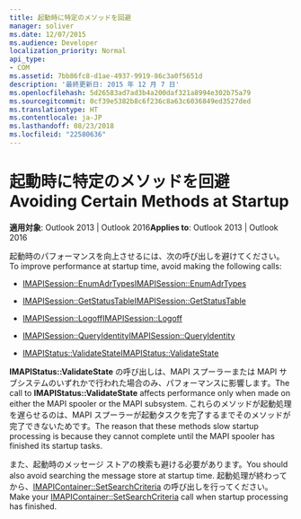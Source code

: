 ```yaml
---
title: 起動時に特定のメソッドを回避
manager: soliver
ms.date: 12/07/2015
ms.audience: Developer
localization_priority: Normal
api_type:
- COM
ms.assetid: 7bb86fc8-d1ae-4937-9919-86c3a0f5651d
description: '最終更新日: 2015 年 12 月 7 日'
ms.openlocfilehash: 5d26583ad7ad3b4a200daf321a8994e302b75a79
ms.sourcegitcommit: 0cf39e5382b8c6f236c8a63c6036849ed3527ded
ms.translationtype: HT
ms.contentlocale: ja-JP
ms.lasthandoff: 08/23/2018
ms.locfileid: "22580636"
---
```

# <a name="avoiding-certain-methods-at-startup"></a><span data-ttu-id="7b5b2-103">起動時に特定のメソッドを回避</span><span class="sxs-lookup"><span data-stu-id="7b5b2-103">Avoiding Certain Methods at Startup</span></span>

 
  
<span data-ttu-id="7b5b2-104">**適用対象**: Outlook 2013 | Outlook 2016</span><span class="sxs-lookup"><span data-stu-id="7b5b2-104">**Applies to**: Outlook 2013 | Outlook 2016</span></span> 
  
<span data-ttu-id="7b5b2-105">起動時のパフォーマンスを向上させるには、次の呼び出しを避けてください。</span><span class="sxs-lookup"><span data-stu-id="7b5b2-105">To improve performance at startup time, avoid making the following calls:</span></span>
  
- [<span data-ttu-id="7b5b2-106">IMAPISession::EnumAdrTypes</span><span class="sxs-lookup"><span data-stu-id="7b5b2-106">IMAPISession::EnumAdrTypes</span></span>](imapisession-enumadrtypes.md)
    
- [<span data-ttu-id="7b5b2-107">IMAPISession::GetStatusTable</span><span class="sxs-lookup"><span data-stu-id="7b5b2-107">IMAPISession::GetStatusTable</span></span>](imapisession-getstatustable.md)
    
- [<span data-ttu-id="7b5b2-108">IMAPISession::Logoff</span><span class="sxs-lookup"><span data-stu-id="7b5b2-108">IMAPISession::Logoff</span></span>](imapisession-logoff.md)
    
- [<span data-ttu-id="7b5b2-109">IMAPISession::QueryIdentity</span><span class="sxs-lookup"><span data-stu-id="7b5b2-109">IMAPISession::QueryIdentity</span></span>](imapisession-queryidentity.md)
    
- [<span data-ttu-id="7b5b2-110">IMAPIStatus::ValidateState</span><span class="sxs-lookup"><span data-stu-id="7b5b2-110">IMAPIStatus::ValidateState</span></span>](imapistatus-validatestate.md)
    
<span data-ttu-id="7b5b2-111">**IMAPIStatus::ValidateState** の呼び出しは、MAPI スプーラーまたは MAPI サブシステムのいずれかで行われた場合のみ、パフォーマンスに影響します。</span><span class="sxs-lookup"><span data-stu-id="7b5b2-111">The call to **IMAPIStatus::ValidateState** affects performance only when made on either the MAPI spooler or the MAPI subsystem.</span></span> <span data-ttu-id="7b5b2-112">これらのメソッドが起動処理を遅らせるのは、MAPI スプーラーが起動タスクを完了するまでそのメソッドが完了できないためです。</span><span class="sxs-lookup"><span data-stu-id="7b5b2-112">The reason that these methods slow startup processing is because they cannot complete until the MAPI spooler has finished its startup tasks.</span></span> 
  
<span data-ttu-id="7b5b2-113">また、起動時のメッセージ ストアの検索も避ける必要があります。</span><span class="sxs-lookup"><span data-stu-id="7b5b2-113">You should also avoid searching the message store at startup time.</span></span> <span data-ttu-id="7b5b2-114">起動処理が終わってから、[IMAPIContainer::SetSearchCriteria](imapicontainer-setsearchcriteria.md) の呼び出しを行ってください。</span><span class="sxs-lookup"><span data-stu-id="7b5b2-114">Make your [IMAPIContainer::SetSearchCriteria](imapicontainer-setsearchcriteria.md) call when startup processing has finished.</span></span> 
  

